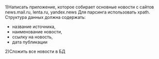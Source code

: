 1)Написать приложение, которое собирает основные новости с сайтов news.mail.ru, lenta.ru, yandex.news
Для парсинга использовать xpath. Структура данных должна содержать:
* название источника,
* наименование новости,
* ссылку на новость,
* дата публикации

2)Сложить все новости в БД